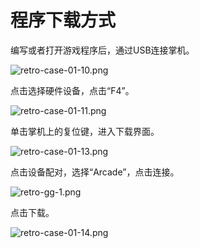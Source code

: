 ﻿# 程序下载方式

编写或者打开游戏程序后，通过USB连接掌机。

![retro-case-01-10.png](https://wiki-media-ef.oss-cn-hongkong.aliyuncs.com//images/retro-case-01-10.png)

点击选择硬件设备，点击“F4”。

![retro-case-01-11.png](https://wiki-media-ef.oss-cn-hongkong.aliyuncs.com//images/retro-case-01-11.png)

单击掌机上的复位键，进入下载界面。

![retro-case-01-13.png](https://wiki-media-ef.oss-cn-hongkong.aliyuncs.com//images/retro-case-01-13.png)

点击设备配对，选择“Arcade”，点击连接。

![retro-gg-1.png](https://wiki-media-ef.oss-cn-hongkong.aliyuncs.com//images/retro-gg-1.png)

点击下载。

![retro-case-01-14.png](https://wiki-media-ef.oss-cn-hongkong.aliyuncs.com//images/retro-case-01-14.png)
